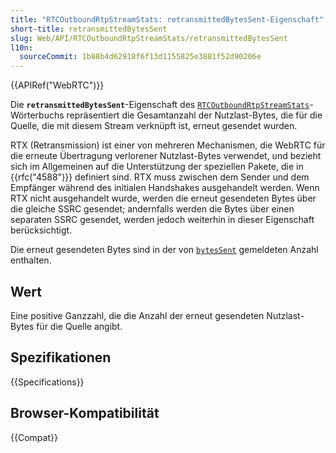 ```yaml
---
title: "RTCOutboundRtpStreamStats: retransmittedBytesSent-Eigenschaft"
short-title: retransmittedBytesSent
slug: Web/API/RTCOutboundRtpStreamStats/retransmittedBytesSent
l10n:
  sourceCommit: 1b88b4d62918f6f13d1155825e3881f52d90206e
---
```


{{APIRef("WebRTC")}}

Die **`retransmittedBytesSent`**-Eigenschaft des [`RTCOutboundRtpStreamStats`](/de/docs/Web/API/RTCOutboundRtpStreamStats)-Wörterbuchs repräsentiert die Gesamtanzahl der Nutzlast-Bytes, die für die Quelle, die mit diesem Stream verknüpft ist, erneut gesendet wurden.

RTX (Retransmission) ist einer von mehreren Mechanismen, die WebRTC für die erneute Übertragung verlorener Nutzlast-Bytes verwendet, und bezieht sich im Allgemeinen auf die Unterstützung der speziellen Pakete, die in {{rfc("4588")}} definiert sind.
RTX muss zwischen dem Sender und dem Empfänger während des initialen Handshakes ausgehandelt werden.
Wenn RTX nicht ausgehandelt wurde, werden die erneut gesendeten Bytes über die gleiche SSRC gesendet; andernfalls werden die Bytes über einen separaten SSRC gesendet, werden jedoch weiterhin in dieser Eigenschaft berücksichtigt.

Die erneut gesendeten Bytes sind in der von [`bytesSent`](/de/docs/Web/API/RTCOutboundRtpStreamStats/bytesSent) gemeldeten Anzahl enthalten.

## Wert

Eine positive Ganzzahl, die die Anzahl der erneut gesendeten Nutzlast-Bytes für die Quelle angibt.

## Spezifikationen

{{Specifications}}

## Browser-Kompatibilität

{{Compat}}
